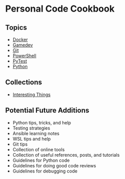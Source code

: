 # Personal Code Cookbook

## Topics

* [Docker](docker)
* [Gamedev](gamedev)
* [Git](git)
* [PowerShell](powershell)
* [PyTest](pytest)
* [Python](python)

## Collections

* [Interesting Things](interesting-things)

## Potential Future Additions

* Python tips, tricks, and help
* Testing strategies
* Ansible learning notes
* WSL tips and help
* Git tips
* Collection of online tools
* Collection of useful references, posts, and tutorials
* Guidelines for Python code
* Guidelines for doing good code reviews
* Guidelines for debugging code
